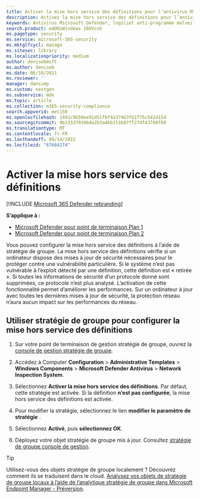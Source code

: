 ```yaml
---
title: Activer la mise hors service des définitions pour l’antivirus Microsoft Defender
description: Activez la mise hors service des définitions pour l’antivirus Microsoft Defender.
keywords: Antivirus Microsoft Defender, logiciel anti-programme malveillant, sécurité, defender, mise hors service des définitions
search.product: eADQiWindows 10XVcnh
ms.pagetype: security
ms.service: microsoft-365-security
ms.mktglfcycl: manage
ms.sitesec: library
ms.localizationpriority: medium
author: denisebmsft
ms.author: deniseb
ms.date: 06/10/2021
ms.reviewer: ''
manager: dansimp
ms.custom: nextgen
ms.subservice: mde
ms.topic: article
ms.collection: m365-security-compliance
search.appverid: met150
ms.openlocfilehash: 1401c9b58ee91d51fbf4a37463fb1f75c542d154
ms.sourcegitcommit: 9b133379196da2b3a4bb311b07ff274f43780f68
ms.translationtype: MT
ms.contentlocale: fr-FR
ms.lasthandoff: 09/14/2022
ms.locfileid: "67684274"
---
```

# <a name="turn-on-definition-retirement"></a>Activer la mise hors service des définitions

[!INCLUDE [Microsoft 365 Defender rebranding](../../includes/microsoft-defender.md)]

**S’applique à :**
- [Microsoft Defender pour point de terminaison Plan 1](https://go.microsoft.com/fwlink/p/?linkid=2154037)
- [Microsoft Defender pour point de terminaison Plan 2](https://go.microsoft.com/fwlink/p/?linkid=2154037)

Vous pouvez configurer la mise hors service des définitions à l’aide de stratégie de groupe. La mise hors service des définitions vérifie si un ordinateur dispose des mises à jour de sécurité nécessaires pour le protéger contre une vulnérabilité particulière. Si le système n’est pas vulnérable à l’exploit détecté par une définition, cette définition est « retirée ». Si toutes les informations de sécurité d’un protocole donné sont supprimées, ce protocole n’est plus analysé. L’activation de cette fonctionnalité permet d’améliorer les performances. Sur un ordinateur à jour avec toutes les dernières mises à jour de sécurité, la protection réseau n’aura aucun impact sur les performances du réseau.

## <a name="use-group-policy-to-configure-definition-retirement"></a>Utiliser stratégie de groupe pour configurer la mise hors service des définitions

1. Sur votre point de terminaison de gestion stratégie de groupe, ouvrez la [console de gestion stratégie de groupe](/previous-versions/windows/it-pro/windows-server-2008-R2-and-2008/cc731212(v=ws.11)).

2. Accédez à Computer **Configuration** \> **Administrative Templates** \> **Windows Components** \> **Microsoft Defender Antivirus** \> **Network Inspection System**.

3. Sélectionnez **Activer la mise hors service des définitions**. Par défaut, cette stratégie est activée. Si la définition **n’est pas configurée**, la mise hors service des définitions est activée.

4. Pour modifier la stratégie, sélectionnez le lien **modifier le paramètre de stratégie** .

5. Sélectionnez **Activé**, puis **sélectionnez OK**.

6. Déployez votre objet stratégie de groupe mis à jour. Consultez [stratégie de groupe console de gestion](/windows/win32/srvnodes/group-policy).

> [!TIP]
> Utilisez-vous des objets stratégie de groupe localement ? Découvrez comment ils se traduisent dans le cloud. [Analysez vos objets de stratégie de groupe locaux à l’aide de l’analytique stratégie de groupe dans Microsoft Endpoint Manager - Préversion](/mem/intune/configuration/group-policy-analytics).
